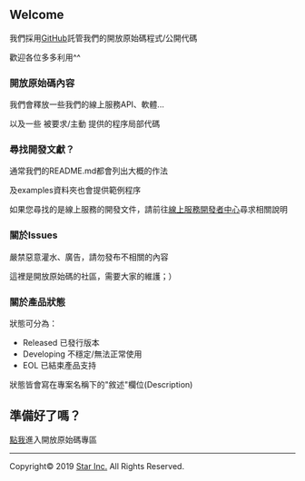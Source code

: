 ##  Welcome

我們採用[GitHub](https://github.com/)託管我們的開放原始碼程式/公開代碼

歡迎各位多多利用^^

### 開放原始碼內容

我們會釋放一些我們的線上服務API、軟體...

以及一些 被要求/主動 提供的程序局部代碼

### 尋找開發文獻？

通常我們的README.md都會列出大概的作法

及examples資料夾也會提供範例程序

如果您尋找的是線上服務的開發文件，請前往[線上服務開發者中心](https://developer.starinc.xyz/)尋求相關說明

### 關於Issues

嚴禁惡意灌水、廣告，請勿發布不相關的內容

這裡是開放原始碼的社區，需要大家的維護；）

### 關於產品狀態

狀態可分為：

+ Released 已發行版本
+ Developing 不穩定/無法正常使用
+ EOL 已結束產品支持

狀態皆會寫在專案名稱下的"敘述"欄位(Description)

## 準備好了嗎？

[點我](https://github.com/star-inc/)進入開放原始碼專區

----
Copyright© 2019 [Star Inc.](https://starinc.xyz) All Rights Reserved.
